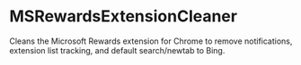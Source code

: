 # MSRewardsExtensionCleaner
Cleans the Microsoft Rewards extension for Chrome to remove notifications, extension list tracking, and default search/newtab to Bing.
